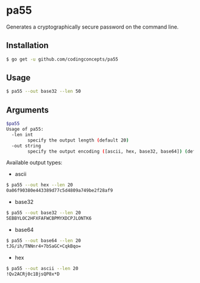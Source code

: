 # pa55
Generates a cryptographically secure password on the command line.

## Installation

``` bash
$ go get -u github.com/codingconcepts/pa55
```

## Usage

``` bash
$ pa55 --out base32 --len 50
```

## Arguments

``` bash
$pa55
Usage of pa55:
  -len int
        specify the output length (default 20)
  -out string
        specify the output encoding ([ascii, hex, base32, base64]) (default "hex")
```

Available output types:

* ascii
``` bash
$ pa55 --out hex --len 20
0a06f90380e443389d77c5d4809a749be2f28af9
```

* base32
``` bash
$ pa55 --out base32 --len 20
5EBBYLOC2HFXFAFWCBPMYXDCPJLONTK6
```

* base64
``` bash
$ pa55 --out base64 --len 20
tJG/ih/TNNnr4+7bSaGC+CqkBqo=
```

* hex
``` bash
$ pa55 --out ascii --len 20
!Qv2ACRj0c1BjsQP8x*D
```